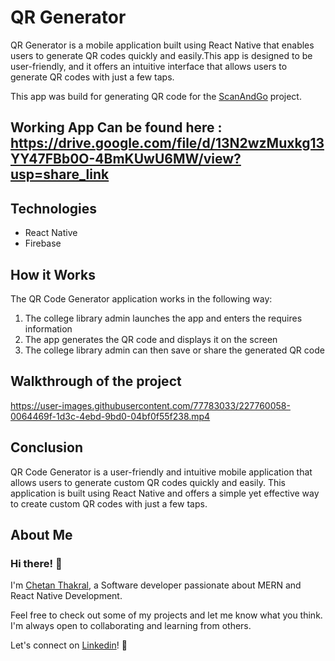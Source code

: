 # QR Generator

QR Generator is a mobile application built using React Native that enables users to generate QR codes quickly and easily.This app is designed to be user-friendly, and it offers an intuitive interface that allows users to generate QR codes with just a few taps.

This app was build for generating QR code for the [ScanAndGo](https://github.com/chetan-2002/ScanAndGo) project.

## Working App Can be found here : https://drive.google.com/file/d/13N2wzMuxkg13YY47FBb0O-4BmKUwU6MW/view?usp=share_link

## Technologies

- React Native
- Firebase

## How it Works

The QR Code Generator application works in the following way:

1. The college library admin launches the app and enters the requires information
2. The app generates the QR code and displays it on the screen
3. The college library admin can then save or share the generated QR code

## Walkthrough of the project

https://user-images.githubusercontent.com/77783033/227760058-0064469f-1d3c-4ebd-9bd0-04bf0f55f238.mp4

## Conclusion

QR Code Generator is a user-friendly and intuitive mobile application that allows users to generate custom QR codes quickly and easily. This application is built using React Native and offers a simple yet effective way to create custom QR codes with just a few taps.

## About Me

### Hi there! 👋

I'm [Chetan Thakral](https://github.com/chetan-2002), a Software developer passionate about MERN and React Native Development.

Feel free to check out some of my projects and let me know what you think. I'm always open to collaborating and learning from others.

Let's connect on [Linkedin](https://www.linkedin.com/in/chetan-thakral/)! 💬
